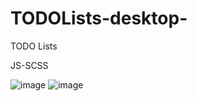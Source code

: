 # TODOLists-desktop-
TODO Lists

JS-SCSS

![image](https://user-images.githubusercontent.com/107544695/226729641-2df11335-5708-497b-ab9c-a6abd1f02d19.png)
![image](https://user-images.githubusercontent.com/107544695/226729488-a653f388-69ac-4831-bc37-05a31b1e9da2.png)


